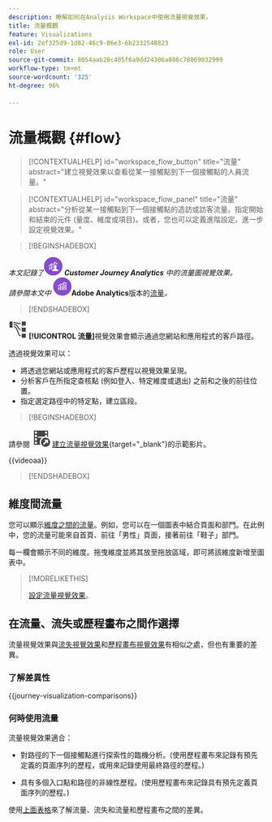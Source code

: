 ```yaml
---
description: 瞭解如何在Analysis Workspace中使用流量視覺效果。
title: 流量概觀
feature: Visualizations
exl-id: 2ef325d9-1d82-46c9-86e3-6b2332548823
role: User
source-git-commit: 8054aab28c405f6a9dd24306a086c78069032999
workflow-type: tm+mt
source-wordcount: '325'
ht-degree: 96%

---
```


# 流量概觀 {#flow}

<!-- markdownlint-disable MD034 -->

>[!CONTEXTUALHELP]
>id="workspace_flow_button"
>title="流量"
>abstract="建立視覺效果以查看從某一接觸點到下一個接觸點的人員流量。"

>[!CONTEXTUALHELP]
>id="workspace_flow_panel"
>title="流量"
>abstract="分析從某一接觸點到下一個接觸點的造訪或訪客流量。指定開始和結束的元件 (量度、維度或項目)。或者，您也可以定義進階設定，進一步設定視覺效果。"

<!-- markdownlint-enable MD034 -->


>[!BEGINSHADEBOX]

_本文記錄了_![CustomerJourneyAnalytics](/help/assets/icons/CustomerJourneyAnalytics.svg) _&#x200B;**Customer Journey Analytics** 中的流量圖視覺效果。_<br/>_請參閱本文中 ![AdobeAnalytics](/help/assets/icons/AdobeAnalytics.svg)_&#x200B;**Adobe Analytics**&#x200B;版本的[流量](https://experienceleague.adobe.com/zh-hant/docs/analytics/analyze/analysis-workspace/visualizations/flow/flow)_。_

>[!ENDSHADEBOX]


![GraphPathing](/help/assets/icons/GraphPathing.svg) **[!UICONTROL 流量]**&#x200B;視覺效果會顯示通過您網站和應用程式的客戶路徑。

透過視覺效果可以：

* 將透過您網站或應用程式的客戶歷程以視覺效果呈現。
* 分析客戶在所指定查核點 (例如登入、特定維度或退出) 之前和之後的前往位置。
* 指定選定路徑中的特定點，建立區段。


>[!BEGINSHADEBOX]

請參閱 ![VideoCheckedOut](/help/assets/icons/VideoCheckedOut.svg) [建立流量視覺效果](https://video.tv.adobe.com/v/346063/?quality=12&learn=on){target="_blank"}的示範影片。

{{videoaa}}

>[!ENDSHADEBOX]


## 維度間流量

您可以顯示[維度之間的流量](/help/analysis-workspace/visualizations/c-flow/multi-dimensional-flow.md)。例如，您可以在一個圖表中結合頁面和部門。在此例中，您的流量可能來自首頁、前往「男性」頁面，接著前往「鞋子」部門。

每一欄會顯示不同的維度。拖曳維度並將其放至拖放區域，即可將該維度新增至圖表中。

>[!MORELIKETHIS]
>
>[設定流量視覺效果](/help/analysis-workspace/visualizations/c-flow/create-flow.md)。
>

## 在流量、流失或歷程畫布之間作選擇

流量視覺效果與[流失視覺效果](/help/analysis-workspace/visualizations/fallout/fallout-flow.md)和[歷程畫布視覺效果](/help/analysis-workspace/visualizations/journey-canvas/journey-canvas.md)有相似之處，但也有重要的差異。

### 了解差異性

<!-- Information in this snippet is shared between Journey canvas, Fallout, and Flow visualization docs -->

{{journey-visualization-comparisons}}

### 何時使用流量

流量視覺效果適合：

* 對路徑的下一個接觸點進行探索性的臨機分析。(使用歷程畫布來記錄有預先定義的頁面序列的歷程，或用來記錄使用最終路徑的歷程。)

* 具有多個入口點和路徑的非線性歷程。(使用歷程畫布來記錄具有預先定義頁面序列的歷程。)

使用[上面表格](#understand-the-differences)來了解流量、流失和流量和歷程畫布之間的差異。
